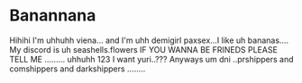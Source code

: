 # Banannana
 Hihihi I'm uhhuhh viena... and I'm uhh demigirl paxsex...I like uh bananas.... My discord is uh seashells.flowers IF YOU WANNA BE FRINEDS PLEASE TELL ME ......... uhhuhh 123 I want yuri..??? Anyways um dni ..prshippers and comshippers and darkshippers .....… 
